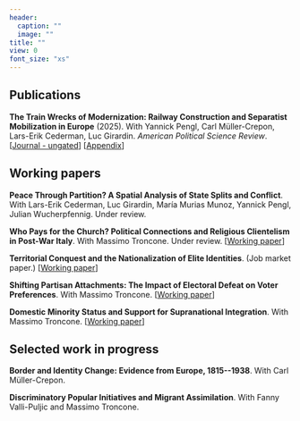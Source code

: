 ```yaml
---
header:
  caption: ""
  image: ""
title: ""
view: 0
font_size: "xs"
---
```


## Publications

**The Train Wrecks of Modernization: Railway Construction and Separatist Mobilization in Europe** (2025). With Yannick Pengl, Carl Müller-Crepon, Lars-Erik Cederman, Luc Girardin. _American Political Science Review_. [[Journal - ungated](https://doi.org/10.1017/S0003055425000048)] [[Appendix](/files/train_wrecks_appendix.pdf)]



## Working papers

**Peace Through Partition? A Spatial Analysis of State Splits and Conflict**. With Lars-Erik Cederman, Luc Girardin, María Murias Munoz, Yannick Pengl, Julian Wucherpfennig. Under review.

**Who Pays for the Church? Political Connections and Religious Clientelism in Post-War Italy**. With Massimo Troncone. Under review. [[Working paper](https://doi.org/10.31219/osf.io/nsyc3)]

**Territorial Conquest and the Nationalization of Elite Identities**. (Job market paper.) [[Working paper](https://doi.org/10.31219/osf.io/cqr68)]

**Shifting Partisan Attachments: The Impact of Electoral Defeat on Voter Preferences**. With Massimo Troncone. [[Working paper](https://doi.org/10.31219/osf.io/rz4tu)]
  
**Domestic Minority Status and Support for Supranational Integration**. With Massimo Troncone. [[Working paper](https://doi.org/10.31219/osf.io/3zhtg)]


## Selected work in progress

**Border and Identity Change: Evidence from Europe, 1815--1938**. With Carl Müller-Crepon. 

**Discriminatory Popular Initiatives and Migrant Assimilation**. With Fanny Valli-Puljic and Massimo Troncone. 

